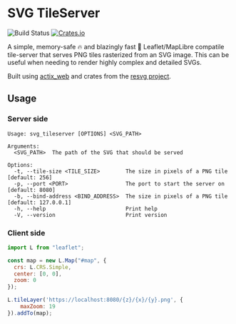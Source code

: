 # SVG TileServer
![Build Status](https://github.com/GaspardCulis/svg-tileserver/actions/workflows/rust.yml/badge.svg)
[![Crates.io](https://img.shields.io/crates/v/svg-tileserver.svg)](https://crates.io/crates/svg-tileserver)

A simple, memory-safe 🔥 and blazingly fast 🚀 Leaflet/MapLibre compatile tile-server that serves PNG tiles rasterized from an SVG image. This can be useful when needing to render highly complex and detailed SVGs.

Built using [actix_web](https://actix.rs/) and crates from the [resvg project](https://github.com/RazrFalcon/resvg).

## Usage

### Server side

```
Usage: svg_tileserver [OPTIONS] <SVG_PATH>

Arguments:
  <SVG_PATH>  The path of the SVG that should be served

Options:
  -t, --tile-size <TILE_SIZE>        The size in pixels of a PNG tile [default: 256]
  -p, --port <PORT>                  The port to start the server on [default: 8080]
  -b, --bind-address <BIND_ADDRESS>  The size in pixels of a PNG tile [default: 127.0.0.1]
  -h, --help                         Print help
  -V, --version                      Print version
```

### Client side

```js
import L from "leaflet";

const map = new L.Map("#map", {
  crs: L.CRS.Simple, 
  center: [0, 0],
  zoom: 0
});

L.tileLayer('https://localhost:8080/{z}/{x}/{y}.png', {
    maxZoom: 19
}).addTo(map);
```
